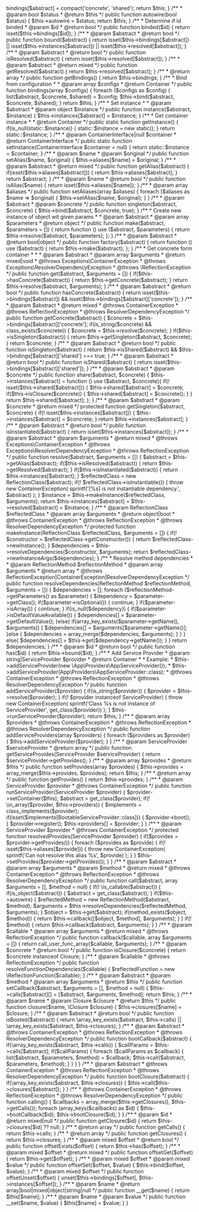 <?php
namespace Jan\Component\DI;


use Closure;
use Jan\Component\DI\Contracts\BootableServiceProvider;
use Jan\Component\DI\Contracts\ContainerInterface;
use Jan\Component\DI\Exceptions\ContainerException;
use Jan\Component\DI\Exceptions\ResolverDependencyException;
use Jan\Component\DI\ServiceProvider\ServiceProvider;
use ReflectionClass;
use ReflectionException;
use ReflectionMethod;



/**
 * Class Container
 * @package Jan\Component\DI
*/
class Container implements \ArrayAccess, ContainerInterface
{
    
    /**
     * @var bool
    */
    private $autowire = true;


    /**
     * @var array
    */
    protected $shared = [];



    /**
     * @var array
    */
    protected $calls = [];


    /**
     * @var array 
    */
    protected $closures = [];
    
    
    /**
     * @var Container
    */
    protected static $instance;



    /**
     * @var array
    */
    protected $resolved = [];


    /**
     * @var array
    */
    protected $bindings = [];



    /**
     * @var array
    */
    protected $instances = [];


    /**
     * @var array
    */
    protected $providers = [];


    /**
     * @var array
    */
    protected $provides  = [];



    /**
     * @var array
    */
    protected $aliases = [];


    /**
     * @param $abstract
     * @param null $concrete
     * @param bool $shared
     * @return Container
    */
    public function bind($abstract, $concrete = null, bool $shared = false)
    {
          if(is_null($concrete))
          {
              $concrete = $abstract;
          }

          if($concrete instanceof Closure)
          {
               $concrete =  $concrete($this);
          }

          $this->bindings[$abstract] = compact('concrete', 'shared');

          return $this;
    }



    /**
     * @param bool $status
     * @return $this
     */
    public function autowire(bool $status)
    {
        $this->autowire = $status;

        return $this;
    }



    /**
     * Determine if id binded
     * @param $id
     * @return bool
     */
    public function binded($id)
    {
        return isset($this->bindings[$id]);
    }


    /**
     * @param $abstract
     * @return bool
     */
    public function bound($abstract)
    {
        return isset($this->bindings[$abstract])
            || isset($this->instances[$abstract])
            || isset($this->resolved[$abstract]);
    }


    /**
     * @param $abstract
     * @return bool
     */
    public function isResolved($abstract)
    {
        return isset($this->resolved[$abstract]);
    }


    /**
     * @param $abstract
     * @return mixed
     */
    public function getResolved($abstract)
    {
        return $this->resolved[$abstract];
    }



    /**
     * @return array
    */
    public function getBindings()
    {
        return $this->bindings;
    }


    /**
     * Bind from configuration
     *
     * @param array $configs
     * @return Container
    */
    public function bindings(array $configs)
    {
        foreach ($configs as $config)
        {
            list($abstract, $concrete, $shared) = $config;

            $this->bind($abstract, $concrete, $shared);
        }

        return $this;
    }


    /**
     * Set instance
     *
     * @param $abstract
     * @param object $instance
    */
    public function instance($abstract, $instance)
    {
        $this->instances[$abstract] = $instance;
    }


    /**
     * Get container instance
     *
     * @return Container
    */
    public static function getInstance()
    {
        if(is_null(static::$instance))
        {
            static::$instance = new static();
        }

        return static::$instance;
    }


    /**
     * @param ContainerInterface|null $container
     * @return ContainerInterface
    */
    public static function setInstance(ContainerInterface $container = null)
    {
        return static::$instance = $container;
    }


    /**
     * @param $name
     * @param $original
    */
    public function setAlias($name, $original)
    {
          $this->aliases[$name] = $original;
    }


    /**
     * @param $abstract
     * @return mixed
     */
    public function getAlias($abstract)
    {
        if(isset($this->aliases[$abstract]))
        {
            return $this->aliases[$abstract];
        }

        return $abstract;
    }



    /**
     * @param $name
     * @return bool
    */
    public function isAlias($name)
    {
        return isset($this->aliases[$name]);
    }



    /**
     * @param array $aliases
    */
    public function setAliases(array $aliases)
    {
        foreach ($aliases as $name => $original)
        {
             $this->setAlias($name, $original);
        }
    }



    /**
     * @param $abstract
     * @param $concrete
    */
    public function singleton($abstract, $concrete)
    {
         $this->bind($abstract, $concrete, true);
    }


    /**
     * Create new instance of object wit given params
     *
     * @param $abstract
     * @param array $parameters
     * @return object
    */
    public function make($abstract, $parameters = [])
    {
        return function () use ($abstract, $parameters) {

             return $this->resolve($abstract, $parameters);
        };
    }


    /**
     * @param $abstract
     * @return bool|object
    */
    public function factory($abstract)
    {
        return function () use ($abstract) {

            return $this->make($abstract);
        };
    }


    /**
     * Get concrete form container
     *
     *
     * @param $abstract
     * @param array $arguments
     * @return mixed|void
     * @throws Exceptions\ContainerException
     * @throws Exceptions\ResolverDependencyException
     * @throws \ReflectionException
    */
    public function get($abstract, $arguments = [])
    {
        if($this->hasConcrete($abstract))
        {
            return $this->getConcrete($abstract);
        }

        return $this->resolve($abstract, $arguments);
    }


    /**
     * @param $abstract
     * @return bool
    */
    public function hasConcrete($abstract)
    {
        return isset($this->bindings[$abstract])
               && isset($this->bindings[$abstract]['concrete']);
    }



    /**
     * @param $abstract
     * @return mixed
     * @throws ContainerException
     * @throws ReflectionException
     * @throws ResolverDependencyException
    */
    public function getConcrete($abstract)
    {
         $concrete = $this->bindings[$abstract]['concrete'];

         if(is_string($concrete) && class_exists($concrete))
         {
             $concrete = $this->resolve($concrete);
         }

         if($this->isSingleton($abstract))
         {
              return $this->getSingleton($abstract, $concrete);
         }

         return $concrete;
    }



    /**
     * @param $abstract
     * @return bool
    */
    public function isSingleton($abstract)
    {
        return $this->isShared($abstract)
               && $this->bindings[$abstract]['shared'] === true;
    }


    /**
     * @param $abstract
     * @return bool
    */
    public function isShared($abstract)
    {
        return isset($this->bindings[$abstract]['shared']);
    }



    /**
     * @param $abstract
     * @param $concrete
    */
    public function share($abstract, $concrete)
    {
        $this->instances[$abstract] = function () use ($abstract, $concrete){

             if(! isset($this->shared[$abstract]))
             {
                 $this->shared[$abstract] = $concrete;

                 if($this->isClosure($concrete))
                 {
                     $this->shared[$abstract] = $concrete();
                 }
             }

             return $this->shared[$abstract];
        };
    }




    /**
     * @param $abstract
     * @param $concrete
     * @return mixed
    */
    protected function getSingleton($abstract, $concrete)
    {
         if(! isset($this->instances[$abstract]))
         {
             $this->instances[$abstract] = $concrete;
         }

         return $this->instances[$abstract];
    }



    /**
     * @param $abstract
     * @return bool
    */
    public function isInstantiated($abstract)
    {
         return isset($this->instances[$abstract]);
    }



    /**
     * @param $abstract
     * @param $arguments
     * @return mixed
     * @throws Exceptions\ContainerException
     * @throws Exceptions\ResolverDependencyException
     * @throws ReflectionException
    */
    public function resolve($abstract, $arguments = [])
    {
        $abstract = $this->getAlias($abstract);

        if($this->isResolved($abstract))
        {
            return $this->getResolved($abstract);
        }


        if($this->isInstantiated($abstract))
        {
            return $this->instances[$abstract];
        }


        $reflectedClass = new ReflectionClass($abstract);


        if(! $reflectedClass->isInstantiable())
        {
            throw new ContainerException(
                sprintf('[%s] is not instantiable dependency.', $abstract)
            );
        }

        $instance = $this->makeInstance($reflectedClass, $arguments);
        return $this->instances[$abstract] = $this->resolved[$abstract] = $instance;
    }



    /**
     * @param ReflectionClass $reflectedClass
     * @param array $arguments
     * @return object|bool
     * @throws ContainerException
     * @throws ReflectionException
     * @throws ResolverDependencyException
    */
    protected function makeInstance(ReflectionClass $reflectedClass, $arguments = [])
    {
        if(! $constructor = $reflectedClass->getConstructor())
        {
             return $reflectedClass->newInstance();
        }

        $dependencies = $this->resolveDependencies($constructor, $arguments);
        return $reflectedClass->newInstanceArgs($dependencies);
    }


    /**
     * Resolve method dependencies
     *
     * @param ReflectionMethod $reflectionMethod
     * @param array $arguments
     * @return array
     * @throws ReflectionException|ContainerException|ResolverDependencyException
    */
    public function resolveDependencies(ReflectionMethod $reflectionMethod, $arguments = [])
    {
        $dependencies = [];

        foreach ($reflectionMethod->getParameters() as $parameter)
        {
            $dependency = $parameter->getClass();

            if($parameter->isOptional()) { continue; }
            if($parameter->isArray()) { continue; }

            if(is_null($dependency))
            {
                if($parameter->isDefaultValueAvailable())
                {
                    $dependencies[] = $parameter->getDefaultValue();
                }else{

                    if(array_key_exists($parameter->getName(), $arguments))
                    {
                        $dependencies[] = $arguments[$parameter->getName()];
                    }else {
                        $dependencies = array_merge($dependencies, $arguments);
                    }
                }

            } else{

                $dependencies[] = $this->get($dependency->getName());
            }
        }

        return $dependencies;
    }



    /**
     * @param $id
     * @return bool
    */
    public function has($id)
    {
        return $this->bound($id);
    }



    /**
     * Add Service Provider
     * @param string|ServiceProvider $provider
     * @return Container
     *
     *  Example:
     *  $this->addServiceProvider(new \App\Providers\AppServiceProvider());
     *  $this->addServiceProvider(App\Providers\AppServiceProvider::class);
     * @throws ContainerException
     * @throws ReflectionException
     * @throws ResolverDependencyException
     */
    public function addServiceProvider($provider)
    {
        if(is_string($provider))
        {
            $provider = $this->resolve($provider);
        }

        if(! $provider instanceof ServiceProvider)
        {
            throw new ContainerException(
                sprintf('Class %s is not instance of ServiceProvider', get_class($provider))
            );
        }
        
        $this->runServiceProvider($provider);

        return $this;
    }



    /**
     * @param array $providers
     * @throws ContainerException
     * @throws ReflectionException
     * @throws ResolverDependencyException
     */
    public function addServiceProviders(array $providers)
    {
        foreach ($providers as $provider)
        {
            $this->addServiceProvider($provider);
        }
    }



    /**
     * @param ServiceProvider $serviceProvider
     * @return array
    */
    public function getServiceProvides(ServiceProvider $serviceProvider)
    {
         return $serviceProvider->getProvides();
    }


    /**
     * @param array $provides
     * @return $this
    */
    public function setProvides(array $provides)
    {
         $this->provides = array_merge($this->provides, $provides);

         return $this;
    }


    /**
     * @return array
    */
    public function getProvides()
    {
         return $this->provides;
    }



    /**
     * @param ServiceProvider $provider
     * @throws ContainerException
    */
    public function runServiceProvider(ServiceProvider $provider)
    {
        $provider->setContainer($this);
        $abstract = get_class($provider);

        if(! \in_array($provider, $this->providers))
        {

            $implements = class_implements($provider);
            
            if(isset($implements[BootableServiceProvider::class]))
            {
                 $provider->boot();
            }

            $provider->register();
            $this->providers[] = $provider;
        }
    }

    
    

    /**
     * @param ServiceProvider $provider
     * @throws ContainerException
    */
    protected function resolvedProvides(ServiceProvider $provider)
    {
        if($provides = $provider->getProvides())
        {
            foreach ($provides as $provide)
            {
                if(! isset($this->aliases[$provide]))
                {
                    throw new ContainerException(
                        sprintf('Can not resolve this alias %s', $provide)
                    );
                }
            }

            $this->setProvides($provider->getProvides());
        }
    }
    
    
    
    /**
     * @param $abstract
     * @param array $arguments
     * @param $method
     * @return mixed
     * @throws ContainerException
     * @throws ReflectionException
     * @throws ResolverDependencyException
    */
    public function call($abstract, array $arguments = [], $method = null)
    {
        if(! \is_callable($abstract))
        {
            if(is_object($abstract))
            {
                $abstract = get_class($abstract);
            }

            if($this->autowire)
            {
                $reflectedMethod = new ReflectionMethod($abstract, $method);
                $arguments = $this->resolveDependencies($reflectedMethod, $arguments);
            }

            $object = $this->get($abstract);

            if(method_exists($object, $method))
            {
                return $this->callback([$object, $method], $arguments);
            }
        }

        if(! $method)
        {
            return $this->callback($abstract, $arguments);
        }
    }




    /**
     * @param $callable
     * @param array $arguments
     * @return mixed
     * @throws ReflectionException
    */
    public function callback($callable, array $arguments = [])
    {
         return call_user_func_array($callable, $arguments);
    }



    /**
     * @param $concrete
     * @return bool
    */
    public function isClosure($concrete)
    {
        return $concrete instanceof Closure;
    }



    /**
     * @param $callable
     * @throws ReflectionException
    */
    public function resolveFunctionDependencies($callable)
    {
        $reflectedFunction = new \ReflectionFunction($callable);
    }



    /**
     * @param $abstract
     * @param $method
     * @param array $arguments
     * @return $this
    */
    public function setCallback($abstract, $arguments = [], $method = null)
    {
        $this->calls[$abstract][] = [$abstract, $arguments, $method];

        return $this;
    }


    /**
     * @param $name
     * @param Closure $closure
     * @return $this
    */
    public function closure($name, \Closure $closure)
    {
         $this->closures[$name] = $closure;
         
    }


    /**
     * @param $abstract
     * @return bool
    */
    public function isBooted($abstract)
    {
        return \array_key_exists($abstract, $this->calls)
              || \array_key_exists($abstract, $this->closures);
    }



    /**
     * @param $abstract
     * @throws ContainerException
     * @throws ReflectionException
     * @throws ResolverDependencyException
    */
    public function bootCallback($abstract)
    {
        if(\array_key_exists($abstract, $this->calls))
        {
            $callParams = $this->calls[$abstract];

            if($callParams)
            {
                foreach ($callParams as $callback)
                {
                    list($abstract, $parameters, $method) = $callback;
                    $this->call($abstract, $parameters, $method);
                }
            }
        }
    }


    /**
     * @param $abstract
     * @throws ContainerException
     * @throws ReflectionException
     * @throws ResolverDependencyException
    */
    public function bootClosure($abstract)
    {
        if(\array_key_exists($abstract, $this->closures))
        {
            $this->call($this->closures[$abstract]);
        }
    }


    /**
     * @throws ContainerException
     * @throws ReflectionException
     * @throws ResolverDependencyException
    */
    public function calling()
    {
        $callbacks = array_merge($this->getClosures(), $this->getCalls());

        foreach (array_keys($callbacks) as $id)
        {
            $this->bootCallback($id);
            $this->bootClosure($id);
        }
    }


    /**
     * @param $id
     * @return mixed|null
    */
    public function getClosure($id)
    {
        return $this->closures[$id] ?? null;
    }



    /**
     * @return array
    */
    public function getCalls()
    {
        return $this->calls;
    }


    /**
     * @return array
    */
    public function getClosures()
    {
       return $this->closures;
    }


    /**
     * @param mixed $offset
     * @return bool
    */
    public function offsetExists($offset)
    {
        return $this->has($offset);
    }



    /**
     * @param mixed $offset
     * @return mixed
     */
    public function offsetGet($offset)
    {
        return $this->get($offset);
    }



    /**
     * @param mixed $offset
     * @param mixed $value
     */
    public function offsetSet($offset, $value)
    {
        $this->bind($offset, $value);
    }


    /**
     * @param mixed $offset
    */
    public function offsetUnset($offset)
    {
        unset($this->bindings[$offset], $this->instances[$offset]);
    }


    /**
     * @param $name
     * @return array|bool|mixed|object|string|null
    */
    public function __get($name)
    {
        return $this[$name];
    }


    /**
     * @param $name
     * @param $value
    */
    public function __set($name, $value)
    {
        $this[$name] = $value;
    }
}